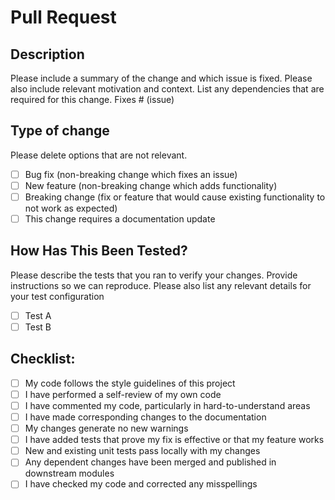 # Pull Request

## Description

Please include a summary of the change and which issue is fixed. Please also include relevant motivation and context. List any dependencies that are required for this change.
Fixes # (issue)

## Type of change

Please delete options that are not relevant.

<!-- Replace the [ ] with [x] to check the box. -->

- [ ] Bug fix (non-breaking change which fixes an issue)
- [ ] New feature (non-breaking change which adds functionality)
- [ ] Breaking change (fix or feature that would cause existing functionality to not work as expected)
- [ ] This change requires a documentation update

## How Has This Been Tested?

Please describe the tests that you ran to verify your changes. Provide instructions so we can reproduce. Please also list any relevant details for your test configuration

<!-- Replace the [ ] with [x] to check the box. -->

- [ ] Test A
- [ ] Test B

## Checklist:

<!-- Replace the [ ] with [x] to check the box. -->

- [ ] My code follows the style guidelines of this project
- [ ] I have performed a self-review of my own code
- [ ] I have commented my code, particularly in hard-to-understand areas
- [ ] I have made corresponding changes to the documentation
- [ ] My changes generate no new warnings
- [ ] I have added tests that prove my fix is effective or that my feature works
- [ ] New and existing unit tests pass locally with my changes
- [ ] Any dependent changes have been merged and published in downstream modules
- [ ] I have checked my code and corrected any misspellings

